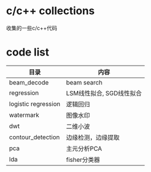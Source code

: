 # c/c++ collections
收集的一些c/c++代码


# code list


|目录|内容|
|----|----|
|beam_decode|beam search
|regression|LSM线性拟合, SGD线性拟合|
|logistic regression|逻辑回归|
|watermark|图像水印|
|dwt|二维小波|
|contour_detection|边缘检测，边缘提取|
|pca|主元分析PCA|
|lda|fisher分类器|
